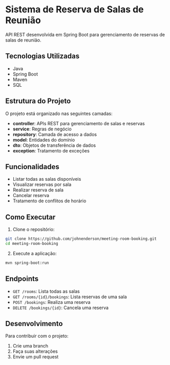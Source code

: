 # Sistema de Reserva de Salas de Reunião

API REST desenvolvida em Spring Boot para gerenciamento de reservas de salas de reunião.

## Tecnologias Utilizadas

- Java
- Spring Boot
- Maven
- SQL

## Estrutura do Projeto

O projeto está organizado nas seguintes camadas:

- **controller**: APIs REST para gerenciamento de salas e reservas
- **service**: Regras de negócio
- **repository**: Camada de acesso a dados
- **model**: Entidades do domínio
- **dto**: Objetos de transferência de dados
- **exception**: Tratamento de exceções

## Funcionalidades

- Listar todas as salas disponíveis
- Visualizar reservas por sala
- Realizar reserva de sala
- Cancelar reserva
- Tratamento de conflitos de horário

## Como Executar

1. Clone o repositório:

```bash
git clone https://github.com/johnenderson/meeting-room-booking.git
cd meeting-room-booking
``` 

2. Execute a aplicação:

```bash
mvn spring-boot:run
```

## Endpoints

- `GET /rooms`: Lista todas as salas
- `GET /rooms/{id}/bookings`: Lista reservas de uma sala
- `POST /bookings`: Realiza uma reserva
- `DELETE /bookings/{id}`: Cancela uma reserva

## Desenvolvimento

Para contribuir com o projeto:

1. Crie uma branch
2. Faça suas alterações
3. Envie um pull request